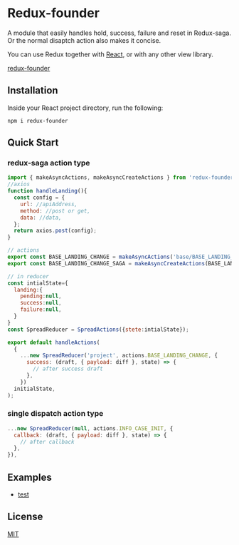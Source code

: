 # Redux-founder

A module that easily handles hold, success, failure and reset in Redux-saga. Or the normal disaptch action also makes it concise.

You can use Redux together with [React](https://reactjs.org/), or with any other view library.

[redux-founder](https://github.com/Redux-founder/)



## Installation

Inside your React project directory, run the following:

```
npm i redux-founder
```



## Quick Start

### redux-saga action type

```js
import { makeAsyncActions, makeAsyncCreateActions } from 'redux-founder'
//axios
function handleLanding(){
  const config = {
    url: //apiAddress,
    method: //post or get,
    data: //data,
  };
  return axios.post(config);
}

// actions
export const BASE_LANDING_CHANGE = makeAsyncActions('base/BASE_LANDING_CHANGE');
export const BASE_LANDING_CHANGE_SAGA = makeAsyncCreateActions(BASE_LANDING_CHANGE)(handleLanding);

// in reducer
const intialState={
  landing:{
    pending:null,
    success:null,
    failure:null,
  }
}
const SpreadReducer = SpreadActions({stete:intialState});

export default handleActions(
  {
    ...new SpreadReducer('project', actions.BASE_LANDING_CHANGE, {
      success: (draft, { payload: diff }, state) => {
		// after success draft
      },
    })
  initialState,
);
```

### single dispatch action type

```js
...new SpreadReducer(null, actions.INFO_CASE_INIT, {
  callback: (draft, { payload: diff }, state) => {
    // after callback
  },
}),
```





## Examples

- [test]()



## License

[MIT](<https://github.com/Redux-founder/redux-founder/blob/master/LICENSE>)

